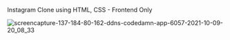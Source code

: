 Instagram Clone using HTML, CSS - Frontend Only

![screencapture-137-184-80-162-ddns-codedamn-app-6057-2021-10-09-20_08_33](https://user-images.githubusercontent.com/30138146/136664397-7edd450a-fd9c-4c6c-88d8-f89e84404192.png)
